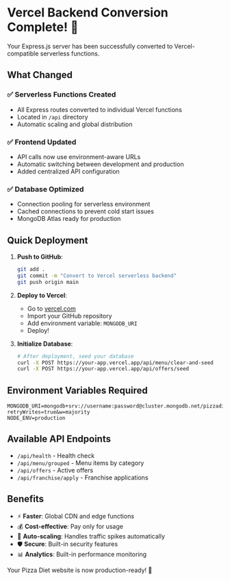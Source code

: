 # Vercel Backend Conversion Complete! 🚀

Your Express.js server has been successfully converted to Vercel-compatible serverless functions.

## What Changed

### ✅ **Serverless Functions Created**
- All Express routes converted to individual Vercel functions
- Located in `/api` directory
- Automatic scaling and global distribution

### ✅ **Frontend Updated**
- API calls now use environment-aware URLs
- Automatic switching between development and production
- Added centralized API configuration

### ✅ **Database Optimized**
- Connection pooling for serverless environment
- Cached connections to prevent cold start issues
- MongoDB Atlas ready for production

## Quick Deployment

1. **Push to GitHub**:
   ```bash
   git add .
   git commit -m "Convert to Vercel serverless backend"
   git push origin main
   ```

2. **Deploy to Vercel**:
   - Go to [vercel.com](https://vercel.com)
   - Import your GitHub repository
   - Add environment variable: `MONGODB_URI`
   - Deploy!

3. **Initialize Database**:
   ```bash
   # After deployment, seed your database
   curl -X POST https://your-app.vercel.app/api/menu/clear-and-seed
   curl -X POST https://your-app.vercel.app/api/offers/seed
   ```

## Environment Variables Required

```env
MONGODB_URI=mongodb+srv://username:password@cluster.mongodb.net/pizzadiet?retryWrites=true&w=majority
NODE_ENV=production
```

## Available API Endpoints

- `/api/health` - Health check
- `/api/menu/grouped` - Menu items by category
- `/api/offers` - Active offers
- `/api/franchise/apply` - Franchise applications

## Benefits

- ⚡ **Faster**: Global CDN and edge functions
- 💰 **Cost-effective**: Pay only for usage
- 🔄 **Auto-scaling**: Handles traffic spikes automatically
- 🛡️ **Secure**: Built-in security features
- 📊 **Analytics**: Built-in performance monitoring

Your Pizza Diet website is now production-ready! 🍕